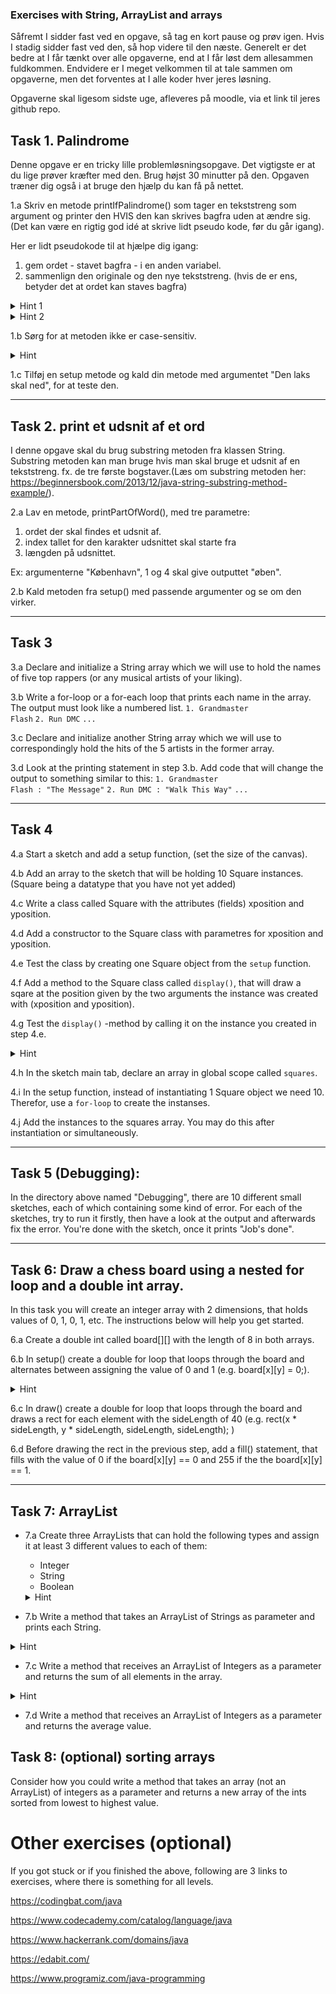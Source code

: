 ### Exercises with String, ArrayList and arrays


Såfremt I sidder fast ved en opgave, så tag en kort pause og prøv igen. Hvis I stadig sidder fast ved den, så hop videre til den næste.
Generelt er det bedre at I får tænkt over alle opgaverne, end at I får løst dem allesammen fuldkommen. 
Endvidere er I meget velkommen til at tale sammen om opgaverne, men det forventes at I alle koder hver jeres løsning. 


Opgaverne skal ligesom sidste uge, afleveres på moodle, via et link til jeres github repo. 


## Task 1. Palindrome
Denne opgave er en tricky lille problemløsningsopgave. Det vigtigste er at du lige prøver kræfter med den. Brug højst 30 minutter på den. Opgaven træner dig også i at bruge den hjælp du kan få på nettet.

  1.a Skriv en metode printIfPalindrome() som tager en tekststreng som argument og printer den HVIS den kan skrives bagfra uden at ændre sig. (Det kan være en rigtig god idé at skrive lidt pseudo kode, før du går igang). 
 
 Her er lidt pseudokode til at hjælpe dig igang: 
  1. gem ordet - stavet bagfra - i en anden variabel.
  2. sammenlign den originale og den nye tekststreng. (hvis de er ens, betyder det at ordet kan staves bagfra)


 <details>
    
  <summary>Hint 1</summary>
  <p>En måde at få stavet ordet bagfra er at bruge et for-loop der starter fra det sidste bogstav i tekststrengen. Med String klassens charAt() metode (https://www.w3schools.com/java/ref_string_charat.asp), kan du få fat i hver enkelt bogstav og tilføje dem én ad gangen til en opsamlingsvariabel. 

  </p>
</details>

  <details>
  <summary>Hint 2</summary>
  <p>Alternativt kan du lede på nettet efter noget kode der kan inspirere. Tjek denne løsning: https://www.w3schools.com/Java/java_howto_reverse_string.asp - en helt anden strategi end den fra Hint 1.
  </p>
</details>
  
  1.b Sørg for at metoden ikke er case-sensitiv. 
  <details>
  <summary>Hint </summary>
  <p>Du skal bruge en af String klassens metoder. Kig efter en passende en her: https://www.w3schools.com/java/java_ref_string.asp
  </p>
</details>


  1.c Tilføj en setup metode og kald din metode med argumentet "Den laks skal ned", for at teste den.

---

## Task 2. print et udsnit af et ord

I denne opgave skal du brug substring metoden fra klassen String. Substring metoden kan man bruge hvis man skal bruge et udsnit af en tekststreng. fx. de tre første bogstaver.(Læs om substring metoden her: https://beginnersbook.com/2013/12/java-string-substring-method-example/). 

2.a Lav en metode, printPartOfWord(), med tre parametre: 
1. ordet der skal findes et udsnit af. 
2. index tallet for den karakter udsnittet skal starte fra
3. længden på udsnittet. 

Ex: argumenterne "København", 1 og 4  skal give outputtet "øben". 

2.b Kald metoden fra setup() med passende argumenter og se om den virker. 


---

## Task 3 
3.a Declare and initialize a String array which we will use to hold the names of five top rappers (or any musical artists of your liking).

3.b Write a for-loop or a for-each loop that prints each name in the array. The output must look like a numbered list.
<code>1. Grandmaster Flash</code>
<code>2. Run DMC</code>
<code>...</code>

3.c Declare and initialize another String array which we will use to correspondingly hold the hits of the 5 artists in the former array.

3.d Look at the printing statement in step 3.b. Add code that will change the output to something similar to this:
<code>1. Grandmaster Flash : "The Message"</code>
<code>2. Run DMC  : "Walk This Way"</code>
<code>...</code>

---

## Task 4 

4.a Start a sketch and add a setup function, (set the size of the canvas).

4.b Add an array to the sketch that will be holding 10 Square instances. (Square being a datatype that you have not yet added)

4.c Write a class called Square with the attributes (fields) xposition and yposition. 

4.d Add a constructor to the Square class with parametres for xposition and yposition.

4.e Test the class by creating one Square object from the <code>setup</code> function. 

4.f Add a method to the Square class called <code>display()</code>, that will draw a sqare at the position given by the two arguments the instance was created with (xposition and yposition). 

4.g Test the <code>display()</code> -method  by calling it on the instance you created in step 4.e.
<details>
  <summary>Hint</summary>
  <code>square.display();</code>
</details>

4.h In the sketch main tab, declare an array in global scope called <code>squares</code>.

4.i In the setup function, instead of instantiating 1 Square object we need 10. Therefor, use a <code>for-loop</code> to create the instanses. 

4.j Add the instances to the squares array. You may do this after instantiation or simultaneously.


---

## Task 5 (Debugging):
In the directory above named "Debugging", there are 10 different small sketches, each of which containing some kind of error. For each of the sketches, try to run it firstly, then have a look at the output and afterwards fix the error. You're done with the sketch, once it prints "Job's done". 

---

## Task 6: Draw a chess board using a nested for loop and a double int array. 
In this task you will create an integer array with 2 dimensions, that holds values of 0, 1, 0, 1, etc. The instructions below will help you get started. 

6.a Create a double int called board[][] with the length of 8 in both arrays. 

6.b In setup() create a double for loop that loops through the board and alternates between assigning the value of 0 and 1 (e.g. board[x][y] = 0;). 
<details>
  <summary>Hint</summary>
  <p>use the modulus operator</p>
</details>


6.c In draw() create a double for loop that loops through the board and draws a rect for each element with the sideLength of 40 (e.g. rect(x * sideLength, y * sideLength, sideLength, sideLength); )

6.d Before drawing the rect in the previous step, add a fill() statement, that fills with the value of 0 if the board[x][y] == 0 and  255 if the the board[x][y] == 1.

---


## Task 7: ArrayList 

- 7.a Create three ArrayLists that can hold the following types and assign it at least 3 different values to each of them: 
  - Integer
  - String 
  - Boolean 
  
  <details>
  <summary>Hint</summary>
  <p>ArrayLists can not contain primitive types such as int or boolean. But we can use the Java classes Integer and Boolean instead. We can still add numbers and truth-values to the ArrayLists (for example 17 or false) and we can read the elements from the ArrayList() via <code>get()</code> as ints and booleans. </p>
</details>

- 7.b Write a method that takes an ArrayList of Strings as parameter and prints each String.

 <details>
  <summary>Hint</summary>
  <p>The method-signature might look similar to this:<code>void printList(ArrayList<\String\> listToPrint) </code> </p>
</details>

- 7.c Write a method that receives an ArrayList of Integers as a parameter and returns the sum of all elements in the array.

 <details>
  <summary>Hint</summary>
  <p>The method-signature might look similar to this:<code>int printList(ArrayList<\Integer\> listToPrint) </code> </p>
</details>

- 7.d Write a method that receives an ArrayList of Integers as a parameter and returns the average value. 

## Task 8: (optional) sorting arrays
Consider how you could write a method that takes an array (not an ArrayList) of integers as a parameter and returns a new array of the ints sorted from lowest to highest value.

# Other exercises (optional)
If you got stuck or if you finished the above, following are 3 links to exercises, where there is something for all levels.

https://codingbat.com/java 

https://www.codecademy.com/catalog/language/java 
 
https://www.hackerrank.com/domains/java 

https://edabit.com/ 

https://www.programiz.com/java-programming 
